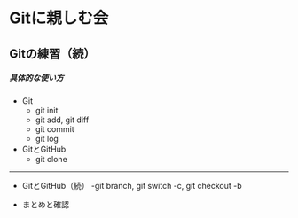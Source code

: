 # Gitに親しむ会
## Gitの練習（続）



##### 具体的な使い方
- Git
  - git init
  - git add, git diff
  - git commit
  - git log
- GitとGitHub
    - git clone
***
- GitとGitHub（続）
  -git branch, git switch -c, git checkout -b

- まとめと確認
